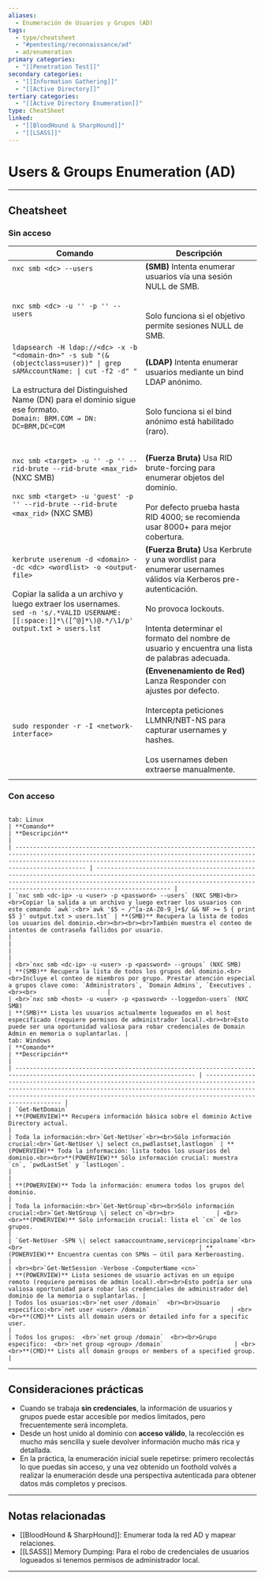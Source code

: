 ```yaml
---
aliases:
  - Enumeración de Usuarios y Grupos (AD)
tags:
  - type/cheatsheet
  - "#pentesting/reconnaissance/ad"
  - ad/enumeration
primary categories:
  - "[[Penetration Test]]"
secondary categories:
  - "[[Information Gathering]]"
  - "[[Active Directory]]"
tertiary categories:
  - "[[Active Directory Enumeration]]"
type: CheatSheet
linked:
  - "[[BloodHound & SharpHound]]"
  - "[[LSASS]]"
---
```

# Users & Groups Enumeration (AD)

***

## Cheatsheet

### Sin acceso

| **Comando**                                                                                                                                                                                                                                                      | **Descripción**                                                                                                                                                                                                                                    |
| ---------------------------------------------------------------------------------------------------------------------------------------------------------------------------------------------------------------------------------------------------------------- | -------------------------------------------------------------------------------------------------------------------------------------------------------------------------------------------------------------------------------------------------- |
| `nxc smb <dc> --users`<br><br><br><br>`nxc smb <dc> -u '' -p '' --users`<br><br><br>                                                                                                                                                                             | **(SMB)** Intenta enumerar usuarios vía una sesión NULL de SMB. <br><br><br>Solo funciona si el objetivo permite sesiones NULL de SMB.<br>                                                                                                         |
| `ldapsearch -H ldap://<dc> -x -b "<domain-dn>" -s sub "(&(objectclass=user))" \| grep sAMAccountName: \| cut -f2 -d" "`<br><br>La estructura del Distinguished Name (DN) para el dominio sigue ese formato.<br>`Domain: BRM.COM → DN: DC=BRM,DC=COM`<br><br><br> | **(LDAP)** Intenta enumerar usuarios mediante un bind LDAP anónimo. <br><br><br>Solo funciona si el bind anónimo está habilitado (raro).                                                                                                           |
| `nxc smb <target> -u '' -p '' --rid-brute --rid-brute <max_rid>` (NXC SMB)<br><br>`nxc smb <target> -u 'guest' -p '' --rid-brute --rid-brute <max_rid>` (NXC SMB)<br><br><br>                                                                                    | **(Fuerza Bruta)** Usa RID brute-forcing para enumerar objetos del dominio. <br><br>Por defecto prueba hasta RID 4000; se recomienda usar 8000+ para mejor cobertura.                                                                              |
| `kerbrute userenum -d <domain> --dc <dc> <wordlist> -o <output-file>`<br><br>Copiar la salida a un archivo y luego extraer los usernames.<br>`sed -n 's/.*VALID USERNAME:[[:space:]]*\([^@]*\)@.*/\1/p' output.txt > users.lst`<br><br><br>                      | **(Fuerza Bruta)** Usa Kerbrute y una wordlist para enumerar usernames válidos vía Kerberos pre-autenticación. <br><br>No provoca lockouts.<br><br>Intenta determinar el formato del nombre de usuario y encuentra una lista de palabras adecuada. |
| <br><br>`sudo responder -r -I <network-interface>`                                                                                                                                                                                                               | **(Envenenamiento de Red)** Lanza Responder con ajustes por defecto. <br><br>Intercepta peticiones LLMNR/NBT-NS para capturar usernames y hashes. <br><br>Los usernames deben extraerse manualmente.                                               |
|                                                                                                                                                                                                                                                                  |                                                                                                                                                                                                                                                    |
### Con acceso

````tabs

tab: Linux
| **Comando**                                                                                                                                                                                                                                | **Descripción**                                                                                                                                                                                                                             |
| -------------------------------------------------------------------------------------------------------------------------------------------------------------------------------------------------------------------------------------- | --------------------------------------------------------------------------------------------------------------------------------------------------------------------------------------------------------------------------------------- |
| `nxc smb <dc-ip> -u <user> -p <password> --users` (NXC SMB)<br><br>Copiar la salida a un archivo y luego extraer los usuarios con este comando `awk`:<br>`awk '$5 ~ /^[a-zA-Z0-9_]+$/ && NF >= 5 { print $5 }' output.txt > users.lst` | **(SMB)** Recupera la lista de todos los usuarios del dominio.<br><br><br><br>También muestra el conteo de intentos de contraseña fallidos por usuario.                                                                                 |
|                                                                                                                                                                                                                                        |                                                                                                                                                                                                                                         |
| <br>`nxc smb <dc-ip> -u <user> -p <password> --groups` (NXC SMB)                                                                                                                                                                       | **(SMB)** Recupera la lista de todos los grupos del dominio.<br><br>Incluye el conteo de miembros por grupo. Prestar atención especial a grupos clave como: `Administrators`, `Domain Admins`, `Executives`.<br><br>                    |
| <br>`nxc smb <host> -u <user> -p <password> --loggedon-users` (NXC SMB)                                                                                                                                                                | **(SMB)** Lista los usuarios actualmente logueados en el host especificado (requiere permisos de administrador local).<br><br>Esto puede ser una oportunidad valiosa para robar credenciales de Domain Admin en memoria o suplantarlas. |
tab: Windows
| **Comando**                                                                                                                   | **Descripción**                                                                                                                                                                                                                                     |
| ------------------------------------------------------------------------------------------------------------------------- | ----------------------------------------------------------------------------------------------------------------------------------------------------------------------------------------------------------------------------------------------- |
| `Get-NetDomain`                                                                                                           | **(POWERVIEW)** Recupera información básica sobre el dominio Active Directory actual.                                                                                                                                                           |
| Toda la información:<br>`Get-NetUser`<br><br>Sólo información crucial:<br>`Get-NetUser \| select cn,pwdlastset,lastlogon` | **(POWERVIEW)** Toda la información: lista todos los usuarios del dominio.<br><br>**(POWERVIEW)** Sólo información crucial: muestra `cn`, `pwdLastSet` y `lastLogon`.                                                                           |
|                                                                                                                           | **(POWERVIEW)** Toda la información: enumera todos los grupos del dominio.                                                                                                                                                                      |
| Toda la información:<br>`Get-NetGroup`<br><br>Sólo información crucial:<br>`Get-NetGroup \| select cn`<br><br>            | <br><br>**(POWERVIEW)** Sólo información crucial: lista el `cn` de los grupos.                                                                                                                                                                  |
| `Get-NetUser -SPN \| select samaccountname,serviceprincipalname`<br><br>                                                  | **(POWERVIEW)** Encuentra cuentas con SPNs — útil para Kerberoasting.                                                                                                                                                                           |
| <br><br>`Get-NetSession -Verbose -ComputerName <cn>`                                                                      | **(POWERVIEW)** Lista sesiones de usuario activas en un equipo remoto (requiere permisos de admin local).<br><br>Esto podría ser una valiosa oportunidad para robar las credenciales de administrador del dominio de la memoria o suplantarlas. |
| Todos los usuarios:<br>`net user /domain`  <br><br>Usuario especifico:<br>`net user <user> /domain`                       | <br><br>**(CMD)** Lists all domain users or detailed info for a specific user.                                                                                                                                                                  |
| Todos los grupos:  <br>`net group /domain`  <br><br>Grupo especifico:  <br>`net group <group> /domain`                    | <br><br>**(CMD)** Lists all domain groups or members of a specified group.                                                                                                                                                                      |
````

---

## Consideraciones prácticas

- Cuando se trabaja **sin credenciales**, la información de usuarios y grupos puede estar accesible por medios limitados, pero frecuentemente será incompleta.  
- Desde un host unido al dominio con **acceso válido**, la recolección es mucho más sencilla y suele devolver información mucho más rica y detallada.  
- En la práctica, la enumeración inicial suele repetirse: primero recolectás lo que puedas sin acceso, y una vez obtenido un foothold volvés a realizar la enumeración desde una perspectiva autenticada para obtener datos más completos y precisos.

---

## Notas relacionadas

- [[BloodHound & SharpHound]]: Enumerar toda la red AD y mapear relaciones.  
- [[LSASS]] Memory Dumping: Para el robo de credenciales de usuarios logueados si tenemos permisos de administrador local.


---
